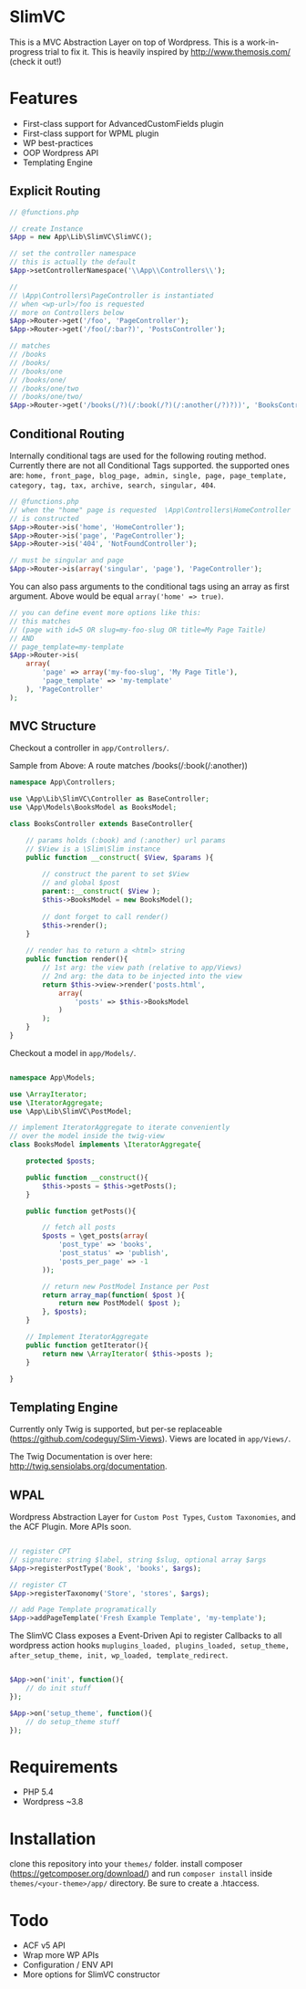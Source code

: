 # SlimVC
This is a MVC Abstraction Layer on top of Wordpress. This is a work-in-progress trial to fix it.
This is heavily inspired by http://www.themosis.com/ (check it out!)

# Features

- First-class support for AdvancedCustomFields plugin
- First-class support for WPML plugin
- WP best-practices
- OOP Wordpress API
- Templating Engine

## Explicit Routing

```PHP
// @functions.php

// create Instance
$App = new App\Lib\SlimVC\SlimVC();

// set the controller namespace
// this is actually the default
$App->setControllerNamespace('\\App\\Controllers\\');

//
// \App\Controllers\PageController is instantiated
// when <wp-url>/foo is requested 
// more on Controllers below
$App->Router->get('/foo', 'PageController');
$App->Router->get('/foo(/:bar?)', 'PostsController');

// matches
// /books
// /books/
// /books/one
// /books/one/
// /books/one/two
// /books/one/two/
$App->Router->get('/books(/?)(/:book(/?)(/:another(/?)?))', 'BooksController');
```
## Conditional Routing
Internally conditional tags are used for the following routing method. Currently there are not all Conditional Tags supported. the supported ones are: `home, front_page, blog_page, admin, single, page, page_template, category, tag, tax, archive, search, singular, 404`.

```PHP
// @functions.php
// when the "home" page is requested  \App\Controllers\HomeController
// is constructed
$App->Router->is('home', 'HomeController');
$App->Router->is('page', 'PageController');
$App->Router->is('404', 'NotFoundController');

// must be singular and page
$App->Router->is(array('singular', 'page'), 'PageController');

```

You can also pass arguments to the conditional tags using an array as first argument. Above would be equal `array('home' => true)`.

```PHP
// you can define event more options like this:
// this matches 
// (page with id=5 OR slug=my-foo-slug OR title=My Page Taitle)
// AND
// page_template=my-template
$App->Router->is(
	array(
		'page' => array('my-foo-slug', 'My Page Title'),
		'page_template' => 'my-template'
	), 'PageController'
);
```

## MVC Structure

Checkout a controller in `app/Controllers/`.

Sample from Above: A route matches /books(/:book(/:another))

```PHP
namespace App\Controllers;

use \App\Lib\SlimVC\Controller as BaseController;
use \App\Models\BooksModel as BooksModel;

class BooksController extends BaseController{

	// params holds (:book) and (:another) url params
	// $View is a \Slim\Slim instance
	public function __construct( $View, $params ){
		
		// construct the parent to set $View 
		// and global $post
		parent::__construct( $View );
		$this->BooksModel = new BooksModel();
		
		// dont forget to call render()
		$this->render();
	}
	
	// render has to return a <html> string
	public function render(){
		// 1st arg: the view path (relative to app/Views)
		// 2nd arg: the data to be injected into the view
		return $this->view->render('posts.html',
			array(
				'posts' => $this->BooksModel
			)
		);
	}
}

```

Checkout a model in `app/Models/`.

```PHP

namespace App\Models;

use \ArrayIterator;
use \IteratorAggregate;
use \App\Lib\SlimVC\PostModel;

// implement IteratorAggregate to iterate conveniently
// over the model inside the twig-view
class BooksModel implements \IteratorAggregate{

	protected $posts;

	public function __construct(){
		$this->posts = $this->getPosts();
	}

	public function getPosts(){

		// fetch all posts
		$posts = \get_posts(array(
			'post_type' => 'books',
			'post_status' => 'publish',
			'posts_per_page' => -1
		));

		// return new PostModel Instance per Post
		return array_map(function( $post ){
			return new PostModel( $post );
		}, $posts);
	}

	// Implement IteratorAggregate
	public function getIterator(){
		return new \ArrayIterator( $this->posts );
	}

}

```

## Templating Engine
Currently only Twig is supported, but per-se replaceable (https://github.com/codeguy/Slim-Views).
Views are located in `app/Views/`.

The Twig Documentation is over here: http://twig.sensiolabs.org/documentation.

## WPAL
Wordpress Abstraction Layer for `Custom Post Types`, `Custom Taxonomies`, and the ACF Plugin. More APIs soon.

```PHP

// register CPT
// signature: string $label, string $slug, optional array $args
$App->registerPostType('Book', 'books', $args);

// register CT
$App->registerTaxonomy('Store', 'stores', $args);

// add Page Template programatically
$App->addPageTemplate('Fresh Example Template', 'my-template');

```
The SlimVC Class exposes a Event-Driven Api to register Callbacks to all wordpress action hooks  `muplugins_loaded, plugins_loaded, setup_theme, after_setup_theme, init, wp_loaded, template_redirect`.

```PHP

$App->on('init', function(){
	// do init stuff
});

$App->on('setup_theme', function(){
	// do setup_theme stuff
});

```

# Requirements
- PHP 5.4
- Wordpress ~3.8


# Installation
clone this repository into your `themes/` folder.
install composer (https://getcomposer.org/download/) and run `composer install` inside `themes/<your-theme>/app/` directory.
Be sure to create a .htaccess.


# Todo

- ACF v5 API
- Wrap more WP APIs 
- Configuration / ENV API
- More options for SlimVC constructor